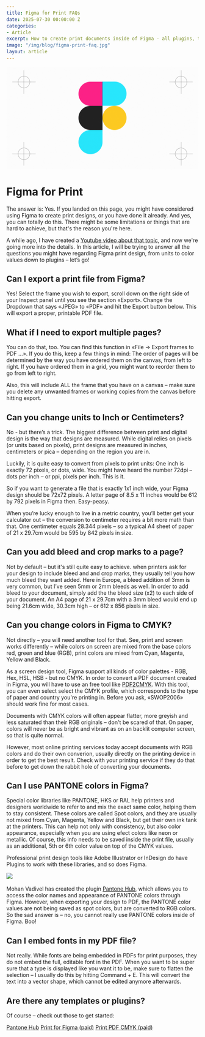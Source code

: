 ```yaml
---
title: Figma for Print FAQs
date: 2025-07-30 00:00:00 Z
categories:
- Article
excerpt: How to create print documents inside of Figma - all plugins, tricks and hacks.
image: "/img/blog/figma-print-faq.jpg"
layout: article
---
```


![](/img/blog/figma-print-faq.jpg)

# Figma for Print

The answer is: Yes. If you landed on this page, you might have considered using Figma to create print designs, or you have done it already. And yes, you can totally do this. There might be some limitations or things that are hard to achieve, but that's the reason you're here.

A while ago, I have created a [Youtube video about that topic](https://www.youtube.com/watch?v=HMMqQxtqGzc), and now we're going more into the details. In this article, I will be trying to answer all the questions you might have regarding Figma print design, from units to color values down to plugins – let’s go!

## Can I export a print file from Figma?

Yes! Select the frame you wish to export, scroll down on the right side of your Inspect panel until you see the section «Export». Change the Dropdown that says «JPEG» to «PDF» and hit the Export button below. This will export a proper, printable PDF file.

## What if I need to export multiple pages?

You can do that, too. You can find this function in «File -> Export frames to PDF …». If you do this, keep a few things in mind: The order of pages will be determined by the way you have ordered them on the canvas, from left to right. If you have ordered them in a grid, you might want to reorder them to go from left to right. 

Also, this will include ALL the frame that you have on a canvas – make sure you delete any unwanted frames or working copies from the canvas before hitting export.

## Can you change units to Inch or Centimeters?

No - but there’s a trick. The biggest difference between print and digital design is the way that designs are measured. While digital relies on pixels (or units based on pixels), print designs are measured in inches, centimeters or pica – depending on the region you are in.

Luckily, it is quite easy to convert from pixels to print units: One inch is exactly 72 pixels, or dots, wide. You might have heard the number 72dpi – dots per inch – or ppi, pixels per inch. This is it.

So if you want to generate a file that is exactly 1x1 inch wide, your Figma design should be 72x72 pixels. A letter page of 8.5 x 11 inches would be 612 by 792 pixels in Figma then. Easy-peasy.

When you’re lucky enough to live in a metric country, you’ll better get your calculator out – the conversion to centimeter requires a bit more math than that. One centimeter equals 28.344 pixels – so a typical A4 sheet of paper of 21 x 29.7cm would be 595 by 842 pixels in size.

## Can you add bleed and crop marks to a page?

Not by default – but it's still quite easy to achieve. when printers ask for your design to include bleed and and crop marks, they usually tell you how much bleed they want added. Here in Europe, a bleed addition of 3mm is very common, but I’ve seen 5mm or 2mm bleeds as well. In order to add bleed to your document, simply add the the bleed size (x2) to each side of your document. An A4 page of 21 x 29.7cm with a 3mm bleed would end up being 21.6cm wide, 30.3cm high – or 612 x 856 pixels in size.

## Can you change colors in Figma to CMYK?

Not directly – you will need another tool for that. See, print and screen works differently – while colors on screen are mixed from the base colors red, green and blue (RGB), print colors are mixed from Cyan, Magenta, Yellow and Black. 

As a screen design tool, Figma support all kinds of color palettes - RGB, Hex, HSL, HSB - but no CMYK. In order to convert a PDF document created in Figma, you will have to use an free tool like [PDF2CMYK](https://www.pdf2cmyk.com/). With this tool, you can even select select the CMYK profile, which corresponds to the type of paper and country you're printing in. Before you ask, «SWOP2006» should work fine for most cases.

Documents with CMYK colors will often appear flatter, more greyish and less saturated than their RGB originals – don't be scared of that. On paper, colors will never be as bright and vibrant as on an backlit computer screen, so that is quite normal. 

However, most online printing services today accept documents with RGB colors and do their own converion, usually directly on the printing device in order to get the best result. Check with your printing service if they do that before to get down the rabbit hole of converting your documents.

## Can I use PANTONE colors in Figma?

Special color libraries like PANTONE, HKS or RAL help printers and designers worldwide to refer to and mix the exact same color, helping them to stay consistent. These colors are called Spot colors, and they are usually not mixed from Cyan, Magenta, Yellow and Black, but get their own ink tank at the printers. This can help not only with consistency, but also color appearance, especially when you are using efect colors like neon or metallic. Of course, this info needs to be saved inside the print file, usually as an additional, 5th or 6th color value on top of the CMYK values.

Professional print design tools like Adobe Illustrator or InDesign do have Plugins to work with these libraries, and so does Figma. 

![](https://s3-figma-plugin-images-production-sig.figma.com/plugins/carousel/img/1447117069413678958/687a18c7587f02e4481921ecab46d8a170525797?Expires=1754870400&Key-Pair-Id=APKAQ4GOSFWCW27IBOMQ&Signature=Ts45zhBWlrzxWqN3EpAXkTVv9JpK5lljjEQK-XwdXhK7MP2scVPtPd2~ctUVuUU73VTOboCqIkM-r5XOEM-y72hPFfITHHo2WqvyX4joGCPm61WEJ-c6-3BJRDTuGcYVpDcZlOq6P-q2ikpkxhAJJysh3Hu4n9y4gat8es4IV~fC6k-tyc2iOvIiDz~XzZ1xNQ1RglnSgJd0D4oSQFFnQfGuWZnQq4-CS0LEpvdjGNI1OG3BGq0wQeP78mwkr5iqHU0eFmMlNpvw8F1criuMxhwZjI3Oxu4OW~q2J6fH5XVr1BkdlpxLml6BSmwHetTFTpaUP~FEYhuv4Ns40Dzb9Q__)

Mohan Vadivel has created the plugin [Pantone Hub](https://www.figma.com/community/plugin/1447117069413678958/pantone-hub), which allows you to access the color names and appearance of PANTONE colors through Figma. However, when exporting your design to PDF, the PANTONE color values are not being saved as spot colors, but are converted to RGB colors. So the sad answer is – no, you cannot really use PANTONE colors inside of Figma. Boo!

## Can I embed fonts in my PDF file?

Not really. While fonts are being embedded in PDFs for print purposes, they do not embed the full, editable font in the PDF. When you want to be super sure that a type is displayed like you want it to be, make sure to flatten the selection – I usually do this by hitting Command + E. This will convert the text into a vector shape, which cannot be edited anymore afterwards. 

## Are there any templates or plugins?

Of course – check out those to get started:

[Pantone Hub](https://www.figma.com/community/plugin/1447117069413678958/pantone-hub)
[Print for Figma (paid)](https://www.figma.com/community/plugin/874441781480244375/print-for-figma-cmyk-bleed-crop-marks-dpi)
[Print PDF CMYK (paid)](https://www.figma.com/community/plugin/1419316259939080556/print-pdf-cmyk-icc-bleed-crop-marks-dpi)

